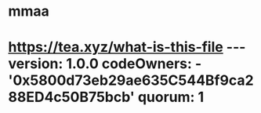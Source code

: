 # mmaa
# https://tea.xyz/what-is-this-file --- version: 1.0.0 codeOwners:   - '0x5800d73eb29ae635C544Bf9ca288ED4c50B75bcb' quorum: 1
